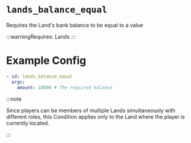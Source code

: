 # `lands_balance_equal`

Requires the Land's bank balance to be equal to a value

:::warningRequires:
Lands
:::
# Example Config
```yaml
- id: lands_balance_equal
  args:
    amount: 10000 # The required balance
```

:::note  
  
Since players can be members of multiple Lands simultaneously with different roles, this Condition applies only to the Land where the player is currently located.

:::